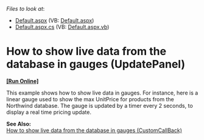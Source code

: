 <!-- default file list -->
*Files to look at*:

* [Default.aspx](./CS/Default.aspx) (VB: [Default.aspx](./VB/Default.aspx))
* [Default.aspx.cs](./CS/Default.aspx.cs) (VB: [Default.aspx.vb](./VB/Default.aspx.vb))
<!-- default file list end -->
# How to show live data from the database in gauges (UpdatePanel)
<!-- run online -->
**[[Run Online]](https://codecentral.devexpress.com/e1310/)**
<!-- run online end -->


<p>This example shows how to show live data in gauges. For instance, here is a linear gauge used to show the max UnitPrice for products from the Northwind database. The gauge is updated by a timer every 2 seconds, to display a real time pricing update.</p><p><strong>See Also:</strong><br />
<a href="https://www.devexpress.com/Support/Center/p/E1309">How to show live data from the database in gauges (CustomCallBack)</a></p>

<br/>


